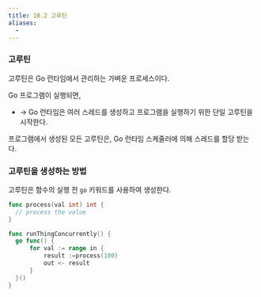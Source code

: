 ```yaml
---
title: 10.2 고루틴
aliases:
  - 
---
```


### 고루틴

고루틴은 Go 런타임에서 관리하는 가벼운 프로세스이다.

Go 프로그램이 실행되면,
- -> Go 런타임은 여러 스레드를 생성하고 프로그램을 실행하기 위한 단일 고루틴을 시작한다.

프로그램에서 생성된 모든 고루틴은, Go 런타임 스케줄러에 의해 스레드를 할당 받는다.

### 고루틴을 생성하는 방법

고루틴은 함수의 실행 전 `go` 키워드를 사용하여 생성한다.

```go
func process(val int) int {
  // process the value
}

func runThingConcurrently() {
  go func() {
	  for val := range in {
		  result :=process(100)
		  out <- result
	  }
  }()
}
```